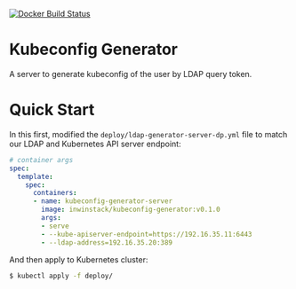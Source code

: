 [![Docker Build Status](https://img.shields.io/docker/build/inwinstack/kubeconfig-generator.svg)](https://hub.docker.com/r/inwinstack/kubeconfig-generator/)
# Kubeconfig Generator
A server to generate kubeconfig of the user by LDAP query token.

# Quick Start
In this first, modified the `deploy/ldap-generator-server-dp.yml` file to match our LDAP and Kubernetes API server endpoint:
```yml
# container args
spec:
  template:
    spec:
      containers:
      - name: kubeconfig-generator-server
        image: inwinstack/kubeconfig-generator:v0.1.0
        args:
        - serve
        - --kube-apiserver-endpoint=https://192.16.35.11:6443
        - --ldap-address=192.16.35.20:389
```

And then apply to Kubernetes cluster:
```sh
$ kubectl apply -f deploy/
```